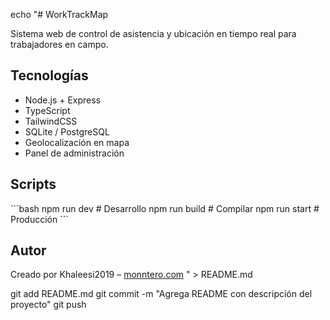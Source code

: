 echo "# WorkTrackMap

Sistema web de control de asistencia y ubicación en tiempo real para trabajadores en campo.

## Tecnologías

- Node.js + Express
- TypeScript
- TailwindCSS
- SQLite / PostgreSQL
- Geolocalización en mapa
- Panel de administración

## Scripts

\`\`\`bash
npm run dev       # Desarrollo
npm run build     # Compilar
npm run start     # Producción
\`\`\`

## Autor

Creado por Khaleesi2019 – [monntero.com](http://khaleesiappdesign.com)
" > README.md

git add README.md
git commit -m "Agrega README con descripción del proyecto"
git push
